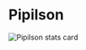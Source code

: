 # Pipilson
<p>
<img align="center" src="https://github-readme-stats.vercel.app/api/top-langs?username=Pipilson&theme=default&title_color=000000&text_color=000000&bg_color=ffffff&hide_border=true&layout=compact" alt="Pipilson stats card" /></p>
